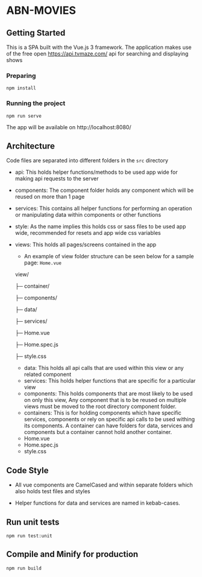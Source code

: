 # ABN-MOVIES

## Getting Started

This is a SPA built with the Vue.js 3 framework.
The application makes use of the free open https://api.tvmaze.com/ api for searching and displaying shows

### Preparing

```
npm install
```

### Running the project

```
npm run serve
```

The app will be available on http://localhost:8080/

## Architecture

Code files are separated into different folders in the `src` directory

- api: This holds helper functions/methods to be used app wide for making api requests to the server

- components: The component folder holds any component which will be reused on more than 1 page

- services: This contains all helper functions for performing an operation or manipulating data within components or other functions

- style: As the name implies this holds css or sass files to be used app wide, recommended for resets and app wide css variables

- views: This holds all pages/screens contained in the app

  - An example of view folder structure can be seen below for a sample page: `Home.vue`

  view/
  
  ├─ container/
  
  ├─ components/
  
  ├─ data/
  
  ├─ services/
  
  ├─ Home.vue
  
  ├─ Home.spec.js
  
  ├─ style.css

  - data: This holds all api calls that are used within this view or any related component
  - services: This holds helper functions that are specific for a particular view
  - components: This holds components that are most likely to be used on only this view, Any component that is to be reused on multiple views must be moved to the root directory component folder.
  - containers: This is for holding components which have specific services, components or rely on specific api calls to be used withing its components. A container can have folders for data, services and components but a container cannot hold another container.
  - Home.vue
  - Home.spec.js
  - style.css

## Code Style

- All vue components are CamelCased and within separate folders which also holds test files and styles

- Helper functions for data and services are named in kebab-cases.

## Run unit tests

```
npm run test:unit
```

## Compile and Minify for production

```
npm run build
```
